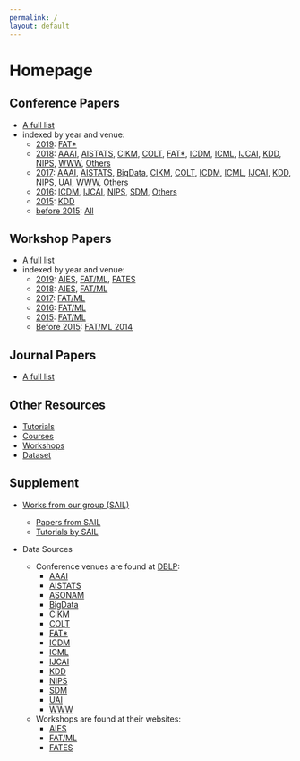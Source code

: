 ```yaml
---
permalink: /
layout: default
---
```


# Homepage

## Conference Papers

- [A full list](conference.md)
- indexed by year and venue:
  - [2019](conference.md#2019): [FAT\*](conference.md#fat-2019)
  - [2018](conference.md#2018): [AAAI](conference.md#aaai-2018), [AISTATS](conference.md#aistats-2018), [CIKM](conference.md#cikm-2018), [COLT](conference.md#colt-2018), [FAT\*](conference.md#fat-2018), [ICDM](conference.md#icdm-2018), [ICML](conference.md#icml-2018), [IJCAI](conference.md#ijcai-2018), [KDD](conference.md#kdd-2018), [NIPS](conference.md#nips-2018), [WWW](conference.md#www-2018), [Others](conference.md#others-2018)
  - [2017](conference.md#2017): [AAAI](conference.md#aaai-2017), [AISTATS](conference.md#aistats-2017), [BigData](conference.md#bigdata-2017), [CIKM](conference.md#cikm-2017), [COLT](conference.md#colt-2017), [ICDM](conference.md#icdm-2017), [ICML](conference.md#icml-2017), [IJCAI](conference.md#ijcai-2017), [KDD](conference.md#kdd-2017), [NIPS](conference.md#nips-2017), [UAI](conference.md#uai-2017), [WWW](conference.md#www-2017), [Others](conference.md#others-2017)
  - [2016](conference.md#2016): [ICDM](conference.md#icdm-2016), [IJCAI](conference.md#ijcai-2016), [NIPS](conference.md#nips-2016), [SDM](conference.md#sdm-2016), [Others](conference.md#others-2016)
  - [2015](conference.md#2015): [KDD](conference.md#kdd-2015)
  - [before 2015](conference.md#2014): [All](conference.md#2014)

## Workshop Papers

- [A full list](workshop.md)
- indexed by year and venue:
  - [2019](workshop.md#2019): [AIES](workshop.md#aies-2019), [FAT/ML](workshop.md#fatml-2019), [FATES](workshop.md#fates-2019)
  - [2018](workshop.md#2018): [AIES](workshop.md#aies-2018), [FAT/ML](workshop.md#fatml-2018)
  - [2017](workshop.md#2017): [FAT/ML](workshop.md#fatml-2017)
  - [2016](workshop.md#2016): [FAT/ML](workshop.md#fatml-2016)
  - [2015](workshop.md#2015): [FAT/ML](workshop.md#fatml-2015)
  - [Before 2015](workshop.md#2014): [FAT/ML 2014](workshop.md#fatml-2014)

## Journal Papers

- [A full list](journal.md)

## Other Resources

- [Tutorials](other.md#courses)
- [Courses](other.md#tutorials)
- [Workshops](other.md#workshops)
- [Dataset](other.md#datasets)

## Supplement

- [Works from our group (SAIL)](sail.md)
  - [Papers from SAIL](sail.md##papers-from-sail)
  - [Tutorials by SAIL](sail.md##tutorials-by-sail)

- Data Sources
  - Conference venues are found at [DBLP](https://dblp.uni-trier.de):
    - [AAAI](https://dblp.uni-trier.de/db/conf/aaai/)
    - [AISTATS](https://dblp.uni-trier.de/db/conf/aistats/)
    - [ASONAM](https://dblp.uni-trier.de/db/conf/asunam)
    - [BigData](https://dblp.uni-trier.de/db/conf/bigdataconf/)
    - [CIKM](https://dblp.uni-trier.de/db/conf/cikm/)
    - [COLT](https://dblp.uni-trier.de/db/conf/colt/)
    - [FAT\*](https://dblp.uni-trier.de/db/conf/fat/)
    - [ICDM](https://dblp.uni-trier.de/db/conf/icdm/)
    - [ICML](https://dblp.uni-trier.de/db/conf/icml/)
    - [IJCAI](https://dblp.uni-trier.de/db/conf/ijcai/)
    - [KDD](https://dblp.uni-trier.de/db/conf/kdd/)
    - [NIPS](https://dblp.uni-trier.de/db/conf/nips/)
    - [SDM](https://dblp.uni-trier.de/db/conf/sdm/)
    - [UAI](https://dblp.uni-trier.de/db/conf/uai/)
    - [WWW](https://dblp.uni-trier.de/db/conf/www/)
  - Workshops are found at their websites:  
    - [AIES](http://www.aies-conference.com)
    - [FAT/ML](https://www.fatml.org)
    - [FATES](http://fates19.isti.cnr.it/)

